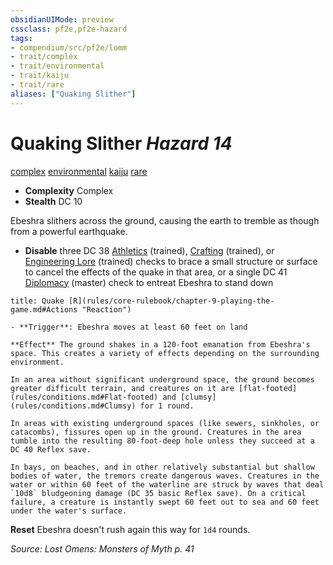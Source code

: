 ```yaml
---
obsidianUIMode: preview
cssclass: pf2e,pf2e-hazard
tags:
- compendium/src/pf2e/lomm
- trait/complex
- trait/environmental
- trait/kaiju
- trait/rare
aliases: ["Quaking Slither"]
---
```

# Quaking Slither *Hazard 14*  
[complex](rules/traits/complex.md)  [environmental](rules/traits/environmental.md)  [kaiju](rules/traits/kaiju-frp2.md)  [rare](rules/traits/rare.md)  

- **Complexity** Complex
- **Stealth** DC 10  

Ebeshra slithers across the ground, causing the earth to tremble as though from a powerful earthquake.

- **Disable** three DC 38 [Athletics](compendium/skills.md#Athletics) (trained), [Crafting](compendium/skills.md#Crafting) (trained), or [Engineering Lore](compendium/skills.md#Lore) (trained) checks to brace a small structure or surface to cancel the effects of the quake in that area, or a single DC 41 [Diplomacy](compendium/skills.md#Diplomacy) (master) check to entreat Ebeshra to stand down  
     
```ad-embed-ability
title: Quake [R](rules/core-rulebook/chapter-9-playing-the-game.md#Actions "Reaction")

- **Trigger**: Ebeshra moves at least 60 feet on land

**Effect** The ground shakes in a 120-foot emanation from Ebeshra's space. This creates a variety of effects depending on the surrounding environment.

In an area without significant underground space, the ground becomes greater difficult terrain, and creatures on it are [flat-footed](rules/conditions.md#Flat-footed) and [clumsy](rules/conditions.md#Clumsy) for 1 round.

In areas with existing underground spaces (like sewers, sinkholes, or catacombs), fissures open up in the ground. Creatures in the area tumble into the resulting 80-foot-deep hole unless they succeed at a DC 40 Reflex save.

In bays, on beaches, and in other relatively substantial but shallow bodies of water, the tremors create dangerous waves. Creatures in the water or within 60 feet of the waterline are struck by waves that deal `10d8` bludgeoning damage (DC 35 basic Reflex save). On a critical failure, a creature is instantly swept 60 feet out to sea and 60 feet under the water's surface.
```

**Reset** Ebeshra doesn't rush again this way for `1d4` rounds.  

*Source: Lost Omens: Monsters of Myth p. 41*